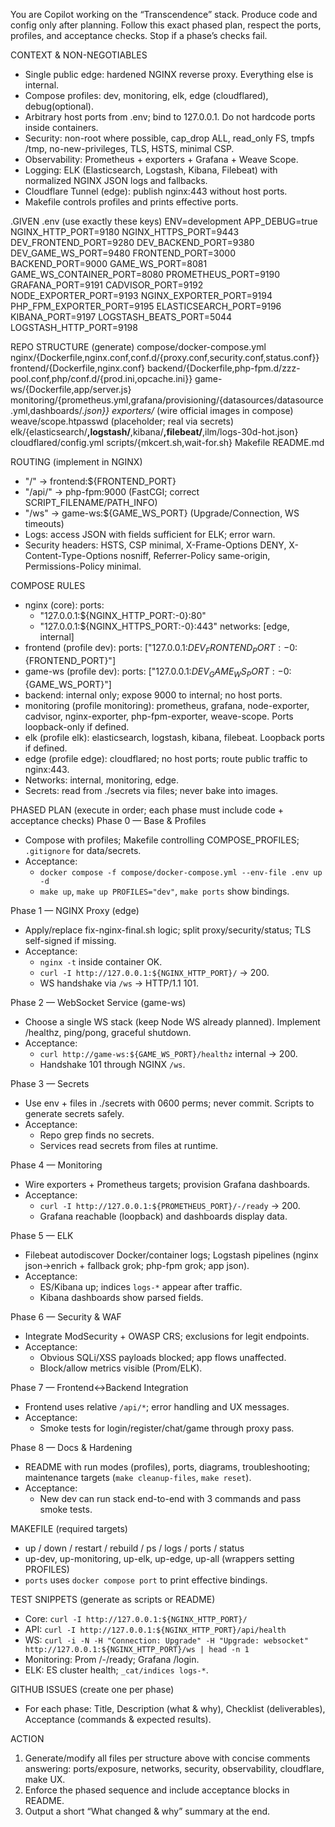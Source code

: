 You are Copilot working on the “Transcendence” stack. Produce code and config only after planning. Follow this exact phased plan, respect the ports, profiles, and acceptance checks. Stop if a phase’s checks fail.

CONTEXT & NON-NEGOTIABLES
- Single public edge: hardened NGINX reverse proxy. Everything else is internal.
- Compose profiles: dev, monitoring, elk, edge (cloudflared), debug(optional).
- Arbitrary host ports from .env; bind to 127.0.0.1. Do not hardcode ports inside containers.
- Security: non-root where possible, cap_drop ALL, read_only FS, tmpfs /tmp, no-new-privileges, TLS, HSTS, minimal CSP.
- Observability: Prometheus + exporters + Grafana + Weave Scope.
- Logging: ELK (Elasticsearch, Logstash, Kibana, Filebeat) with normalized NGINX JSON logs and fallbacks.
- Cloudflare Tunnel (edge): publish nginx:443 without host ports.
- Makefile controls profiles and prints effective ports.

.GIVEN .env (use exactly these keys)
ENV=development
APP_DEBUG=true
NGINX_HTTP_PORT=9180
NGINX_HTTPS_PORT=9443
DEV_FRONTEND_PORT=9280
DEV_BACKEND_PORT=9380
DEV_GAME_WS_PORT=9480
FRONTEND_PORT=3000
BACKEND_PORT=9000
GAME_WS_PORT=8081
GAME_WS_CONTAINER_PORT=8080
PROMETHEUS_PORT=9190
GRAFANA_PORT=9191
CADVISOR_PORT=9192
NODE_EXPORTER_PORT=9193
NGINX_EXPORTER_PORT=9194
PHP_FPM_EXPORTER_PORT=9195
ELASTICSEARCH_PORT=9196
KIBANA_PORT=9197
LOGSTASH_BEATS_PORT=5044
LOGSTASH_HTTP_PORT=9198

REPO STRUCTURE (generate)
compose/docker-compose.yml
nginx/{Dockerfile,nginx.conf,conf.d/{proxy.conf,security.conf,status.conf}}
frontend/{Dockerfile,nginx.conf}
backend/{Dockerfile,php-fpm.d/zzz-pool.conf,php/conf.d/{prod.ini,opcache.ini}}
game-ws/{Dockerfile,app/server.js}
monitoring/{prometheus.yml,grafana/provisioning/{datasources/datasource.yml,dashboards/*.json}}
exporters/* (wire official images in compose)
weave/scope.htpasswd (placeholder; real via secrets)
elk/{elasticsearch/**,logstash/**,kibana/**,filebeat/**,ilm/logs-30d-hot.json}
cloudflared/config.yml
scripts/{mkcert.sh,wait-for.sh}
Makefile
README.md

ROUTING (implement in NGINX)
- "/" -> frontend:${FRONTEND_PORT}
- "/api/" -> php-fpm:9000 (FastCGI; correct SCRIPT_FILENAME/PATH_INFO)
- "/ws" -> game-ws:${GAME_WS_PORT} (Upgrade/Connection, WS timeouts)
- Logs: access JSON with fields sufficient for ELK; error warn.
- Security headers: HSTS, CSP minimal, X-Frame-Options DENY, X-Content-Type-Options nosniff, Referrer-Policy same-origin, Permissions-Policy minimal.

COMPOSE RULES
- nginx (core): 
  ports:
    - "127.0.0.1:${NGINX_HTTP_PORT:-0}:80"
    - "127.0.0.1:${NGINX_HTTPS_PORT:-0}:443"
  networks: [edge, internal]
- frontend (profile dev): 
  ports: ["127.0.0.1:${DEV_FRONTEND_PORT:-0}:${FRONTEND_PORT}"]
- game-ws (profile dev): 
  ports: ["127.0.0.1:${DEV_GAME_WS_PORT:-0}:${GAME_WS_PORT}"]
- backend: internal only; expose 9000 to internal; no host ports.
- monitoring (profile monitoring): prometheus, grafana, node-exporter, cadvisor, nginx-exporter, php-fpm-exporter, weave-scope. Ports loopback-only if defined.
- elk (profile elk): elasticsearch, logstash, kibana, filebeat. Loopback ports if defined.
- edge (profile edge): cloudflared; no host ports; route public traffic to nginx:443.
- Networks: internal, monitoring, edge.
- Secrets: read from ./secrets via files; never bake into images.

PHASED PLAN (execute in order; each phase must include code + acceptance checks)
Phase 0 — Base & Profiles
- Compose with profiles; Makefile controlling COMPOSE_PROFILES; `.gitignore` for data/secrets.
- Acceptance:
  - `docker compose -f compose/docker-compose.yml --env-file .env up -d`
  - `make up`, `make up PROFILES="dev"`, `make ports` show bindings.

Phase 1 — NGINX Proxy (edge)
- Apply/replace fix-nginx-final.sh logic; split proxy/security/status; TLS self-signed if missing.
- Acceptance:
  - `nginx -t` inside container OK.
  - `curl -I http://127.0.0.1:${NGINX_HTTP_PORT}/` -> 200.
  - WS handshake via `/ws` -> HTTP/1.1 101.

Phase 2 — WebSocket Service (game-ws)
- Choose a single WS stack (keep Node WS already planned). Implement /healthz, ping/pong, graceful shutdown.
- Acceptance:
  - `curl http://game-ws:${GAME_WS_PORT}/healthz` internal -> 200.
  - Handshake 101 through NGINX `/ws`.

Phase 3 — Secrets
- Use env + files in ./secrets with 0600 perms; never commit. Scripts to generate secrets safely.
- Acceptance:
  - Repo grep finds no secrets.
  - Services read secrets from files at runtime.

Phase 4 — Monitoring
- Wire exporters + Prometheus targets; provision Grafana dashboards.
- Acceptance:
  - `curl -I http://127.0.0.1:${PROMETHEUS_PORT}/-/ready` -> 200.
  - Grafana reachable (loopback) and dashboards display data.

Phase 5 — ELK
- Filebeat autodiscover Docker/container logs; Logstash pipelines (nginx json→enrich + fallback grok; php-fpm grok; app json).
- Acceptance:
  - ES/Kibana up; indices `logs-*` appear after traffic.
  - Kibana dashboards show parsed fields.

Phase 6 — Security & WAF
- Integrate ModSecurity + OWASP CRS; exclusions for legit endpoints.
- Acceptance:
  - Obvious SQLi/XSS payloads blocked; app flows unaffected.
  - Block/allow metrics visible (Prom/ELK).

Phase 7 — Frontend↔Backend Integration
- Frontend uses relative `/api/*`; error handling and UX messages.
- Acceptance:
  - Smoke tests for login/register/chat/game through proxy pass.


Phase 8 — Docs & Hardening
- README with run modes (profiles), ports, diagrams, troubleshooting; maintenance targets (`make cleanup-files`, `make reset`).
- Acceptance:
  - New dev can run stack end-to-end with 3 commands and pass smoke tests.

MAKEFILE (required targets)
- up / down / restart / rebuild / ps / logs / ports / status
- up-dev, up-monitoring, up-elk, up-edge, up-all (wrappers setting PROFILES)
- `ports` uses `docker compose port` to print effective bindings.

TEST SNIPPETS (generate as scripts or README)
- Core: `curl -I http://127.0.0.1:${NGINX_HTTP_PORT}/`
- API: `curl -I http://127.0.0.1:${NGINX_HTTP_PORT}/api/health`
- WS: `curl -i -N -H "Connection: Upgrade" -H "Upgrade: websocket" http://127.0.0.1:${NGINX_HTTP_PORT}/ws | head -n 1`
- Monitoring: Prom /-/ready; Grafana /login.
- ELK: ES cluster health; `_cat/indices logs-*`.

GITHUB ISSUES (create one per phase)
- For each phase: Title, Description (what & why), Checklist (deliverables), Acceptance (commands & expected results).

ACTION
1) Generate/modify all files per structure above with concise comments answering: ports/exposure, networks, security, observability, cloudflare, make UX.
2) Enforce the phased sequence and include acceptance blocks in README.
3) Output a short “What changed & why” summary at the end.

